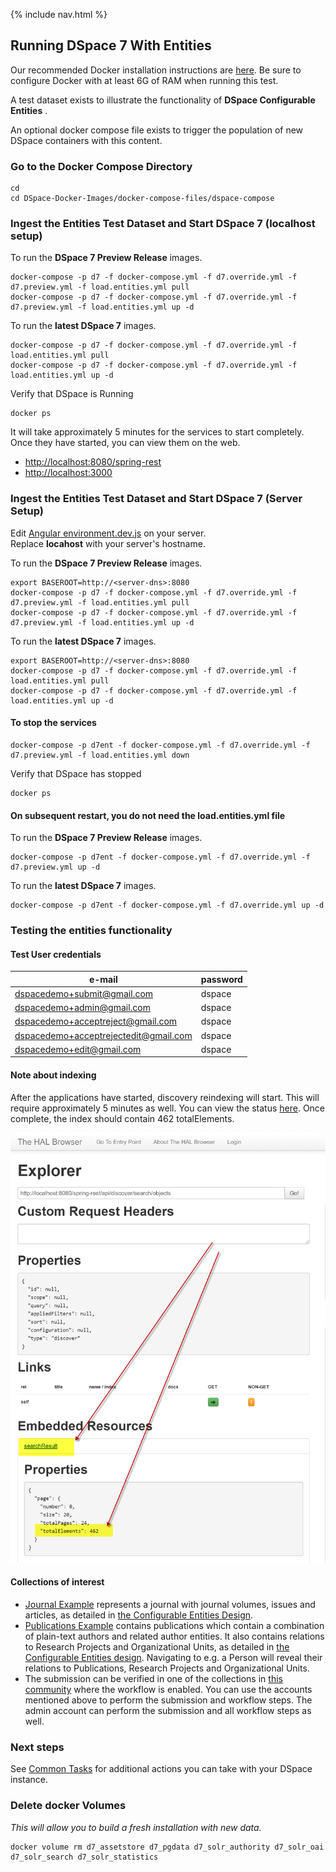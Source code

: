 {% include nav.html %}
## Running DSpace 7 With Entities

Our recommended Docker installation instructions are [here](https://dspace-labs.github.io/DSpace-Docker-Images/documentation/tutorialSetup.html).  Be sure to configure Docker with at least 6G of RAM when running this test.

A test dataset exists to illustrate the functionality of **DSpace Configurable Entities** .

An optional docker compose file exists to trigger the population of new DSpace containers with this content.

### Go to the Docker Compose Directory
```shell
cd
cd DSpace-Docker-Images/docker-compose-files/dspace-compose
```

### Ingest the Entities Test Dataset and Start DSpace 7 (localhost setup)

To run the __DSpace 7 Preview Release__ images.
```shell
docker-compose -p d7 -f docker-compose.yml -f d7.override.yml -f d7.preview.yml -f load.entities.yml pull
docker-compose -p d7 -f docker-compose.yml -f d7.override.yml -f d7.preview.yml -f load.entities.yml up -d
```

To run the __latest DSpace 7__ images.
```shell
docker-compose -p d7 -f docker-compose.yml -f d7.override.yml -f load.entities.yml pull
docker-compose -p d7 -f docker-compose.yml -f d7.override.yml -f load.entities.yml up -d
```

Verify that DSpace is Running
```shell
docker ps
```
It will take approximately 5 minutes for the services to start completely.  Once they have started, you can view them on the web.

- [http://localhost:8080/spring-rest](http://localhost:8080/spring-rest)
- [http://localhost:3000](http://localhost:3000)

### Ingest the Entities Test Dataset and Start DSpace 7 (Server Setup)

Edit [Angular environment.dev.js](../add-ons/angular-tools/environment.dev.js) on your server.  
Replace __locahost__ with your server's hostname.

To run the __DSpace 7 Preview Release__ images.
```shell
export BASEROOT=http://<server-dns>:8080
docker-compose -p d7 -f docker-compose.yml -f d7.override.yml -f d7.preview.yml -f load.entities.yml pull
docker-compose -p d7 -f docker-compose.yml -f d7.override.yml -f d7.preview.yml -f load.entities.yml up -d
```

To run the __latest DSpace 7__ images.
```shell
export BASEROOT=http://<server-dns>:8080
docker-compose -p d7 -f docker-compose.yml -f d7.override.yml -f load.entities.yml pull
docker-compose -p d7 -f docker-compose.yml -f d7.override.yml -f load.entities.yml up -d
```

#### To stop the services

```
docker-compose -p d7ent -f docker-compose.yml -f d7.override.yml -f d7.preview.yml -f load.entities.yml down
```

Verify that DSpace has stopped
```shell
docker ps
```

#### On subsequent restart, you do not need the load.entities.yml file

To run the __DSpace 7 Preview Release__ images.
```
docker-compose -p d7ent -f docker-compose.yml -f d7.override.yml -f d7.preview.yml up -d
```

To run the __latest DSpace 7__ images.
```
docker-compose -p d7ent -f docker-compose.yml -f d7.override.yml up -d
```

### Testing the entities functionality

#### Test User credentials

| e-mail | password |
| ------ | -------- |
| dspacedemo+submit@gmail.com | dspace |
| dspacedemo+admin@gmail.com | dspace |
| dspacedemo+acceptreject@gmail.com | dspace |
| dspacedemo+acceptrejectedit@gmail.com | dspace |
| dspacedemo+edit@gmail.com | dspace |

#### Note about indexing

After the applications have started, discovery reindexing will start. This will require approximately 5 minutes as well. You can view the status [here](http://localhost:8080/spring-rest/#http://localhost:8080/spring-rest/api/discover/search/objects). Once complete, the index should contain 462 totalElements.

![Search Results](searchRes.png)

#### Collections of interest

- [Journal Example](http://localhost:3000/items/a23eae5a-7857-4ef9-8e52-989436ad2955) represents a journal with journal volumes, issues and articles, as detailed in [the Configurable Entities Design](https://docs.google.com/document/d/1X0XsppZYOtPtbmq7yXwmu7FbMAfLxxOCONbw0_rl7jY/edit#heading=h.p5ja9m7zrpks).
- [Publications Example](http://localhost:3000/collections/dd1240ae-d7dd-405c-bdc3-d6c960609433) contains publications which contain a combination of plain-text authors and related author entities. It also contains relations to Research Projects and Organizational Units, as detailed in [the Configurable Entities design](https://docs.google.com/document/d/1X0XsppZYOtPtbmq7yXwmu7FbMAfLxxOCONbw0_rl7jY/edit#heading=h.x0m096abh8pu). Navigating to e.g. a Person will reveal their relations to Publications, Research Projects and Organizational Units.
- The submission can be verified in one of the collections in [this community](http://localhost:3000/communities/c0e4de93-f506-4990-a840-d406f6f2ada7) where the workflow is enabled. You can use the accounts mentioned above to perform the submission and workflow steps. The admin account can perform the submission and all workflow steps as well.

### Next steps

See [Common Tasks](run.CommonTasks.md) for additional actions you can take with your DSpace instance.

### Delete docker Volumes
_This will allow you to build a fresh installation with new data._

```shell
docker volume rm d7_assetstore d7_pgdata d7_solr_authority d7_solr_oai d7_solr_search d7_solr_statistics
```
